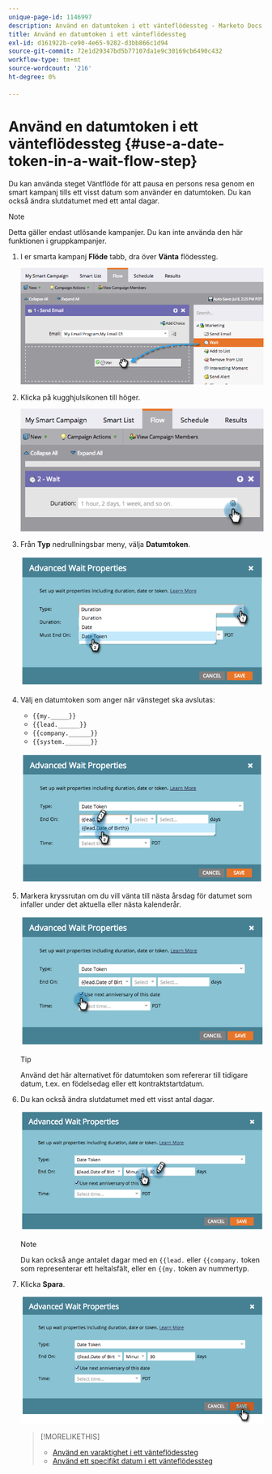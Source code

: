 ```yaml
---
unique-page-id: 1146997
description: Använd en datumtoken i ett vänteflödessteg - Marketo Docs - produktdokumentation
title: Använd en datumtoken i ett vänteflödessteg
exl-id: d161922b-ce90-4e65-9282-d3bb866c1d94
source-git-commit: 72e1d29347bd5b77107da1e9c30169cb6490c432
workflow-type: tm+mt
source-wordcount: '216'
ht-degree: 0%

---
```


# Använd en datumtoken i ett vänteflödessteg {#use-a-date-token-in-a-wait-flow-step}

Du kan använda steget Väntflöde för att pausa en persons resa genom en smart kampanj tills ett visst datum som använder en datumtoken. Du kan också ändra slutdatumet med ett antal dagar.

>[!NOTE]
>
>Detta gäller endast utlösande kampanjer. Du kan inte använda den här funktionen i gruppkampanjer.

1. I er smarta kampanj **Flöde** tabb, dra över **Vänta** flödessteg.

   ![](assets/image2014-9-22-14-3a8-3a22.png)

1. Klicka på kugghjulsikonen till höger.

   ![](assets/image2014-9-22-14-3a8-3a37.png)

1. Från **Typ** nedrullningsbar meny, välja **Datumtoken**.

   ![](assets/image2014-9-22-14-3a8-3a41.png)

1. Välj en datumtoken som anger när vänsteget ska avslutas:

   * `{{my._____}}`
   * `{{lead.______}}`
   * `{{company.______}}`
   * `{{system._______}}`

   ![](assets/image2014-9-22-14-3a9-3a33.png)

1. Markera kryssrutan om du vill vänta till nästa årsdag för datumet som infaller under det aktuella eller nästa kalenderår.

   ![](assets/image2014-9-22-14-3a9-3a37.png)

   >[!TIP]
   >
   >Använd det här alternativet för datumtoken som refererar till tidigare datum, t.ex. en födelsedag eller ett kontraktstartdatum.

1. Du kan också ändra slutdatumet med ett visst antal dagar.

   ![](assets/image2014-9-22-14-3a9-3a57.png)

   >[!NOTE]
   >
   >Du kan också ange antalet dagar med en `{{lead.` eller `{{company.` token som representerar ett heltalsfält, eller en `{{my.` token av nummertyp.

1. Klicka **Spara**.

   ![](assets/image2014-9-22-14-3a11-3a3.png)

   >[!MORELIKETHIS]
   >
   >* [Använd en varaktighet i ett vänteflödessteg](/help/marketo/product-docs/core-marketo-concepts/smart-campaigns/flow-actions/wait/use-a-duration-in-a-wait-flow-step.md)
   >* [Använd ett specifikt datum i ett vänteflödessteg](/help/marketo/product-docs/core-marketo-concepts/smart-campaigns/flow-actions/wait/use-a-specific-date-in-a-wait-flow-step.md)

